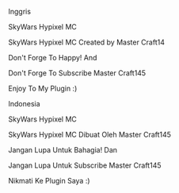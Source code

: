 
Inggris

SkyWars Hypixel MC 

SkyWars Hypixel MC Created by Master Craft14

Don't Forge To Happy! And

Don't Forge To Subscribe Master Craft145

Enjoy To My Plugin :)


Indonesia

SkyWars Hypixel MC

SkyWars Hypixel MC Dibuat Oleh Master Craft145

Jangan Lupa Untuk Bahagia! Dan

Jangan Lupa Untuk Subscribe Master Craft145

Nikmati Ke Plugin Saya :)